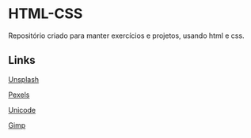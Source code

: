 # HTML-CSS
Repositório criado para manter exercícios e projetos, usando html e css.

## Links

[Unsplash](https://unsplash.com/pt-br/t/3d-renders)

[Pexels](https://www.pexels.com/pt-br/)

[Unicode](https://unicode.org/emoji/charts/full-emoji-list.html#1f601)

[Gimp](https://www.gimp.org/)
